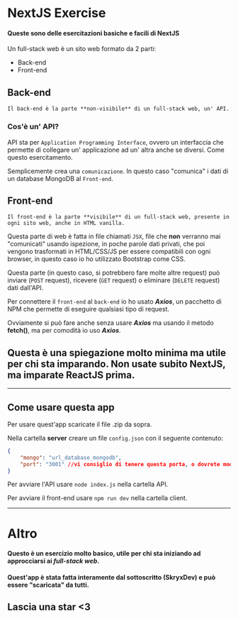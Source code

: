 # NextJS Exercise

#### Queste sono delle esercitazioni basiche e facili di NextJS
Un full-stack web è un sito web formato da 2 parti:

- Back-end
- Front-end

## Back-end
    Il back-end è la parte **non-visibile** di un full-stack web, un' API.
### Cos'è un' API?
API sta per `Application Programming Interface`, ovvero un interfaccia che permette di collegare un' applicazione ad un' altra anche se diversi. Come questo esercitamento.

Semplicemente crea una `comunicazione`. In questo caso "comunica" i dati di un database MongoDB al `Front-end`.

## Front-end
    Il front-end è la parte **visibile** di un full-stack web, presente in ogni sito web, anche in HTML vanilla.

Questa parte di web è fatta in file chiamati `JSX`, file che **non** verranno mai "comunicati" usando ispezione, in poche parole dati privati, che poi vengono trasformati in HTML/CSS/JS per essere compatibili con ogni browser, in questo caso io ho utilizzato Bootstrap come CSS.

Questa parte (in questo caso, si potrebbero fare molte altre request) può inviare (`POST` request), ricevere (`GET` request) o eliminare (`DELETE` request) dati dall'API.

Per connettere il `front-end` al `back-end` io ho usato ***Axios***, un pacchetto di NPM che permette di eseguire qualsiasi tipo di request.

Ovviamente si può fare anche senza usare ***Axios*** ma usando il metodo **fetch()**, ma per comodità io uso ***Axios***.

## Questa è una spiegazione molto minima ma utile per chi sta imparando. Non usate subito NextJS, ma imparate ReactJS prima.
------- 

## Come usare questa app
Per usare quest'app scaricate il file .zip da sopra.

Nella cartella **server** creare un file `config.json` con il seguente contenuto:
```json
{
    "mongo": "url_database_mongodb",
    "port": "3001" //vi consiglio di tenere questa porta, o dovrete modificare il component api
}
```

Per avviare l'API usare 
`node index.js`
nella cartella API.

Per avviare il front-end usare
`npm run dev`
nella cartella client.

------

# Altro

#### Questo è un esercizio molto basico, utile per chi sta iniziando ad approcciarsi ai *full-stack web*.
#### Quest'app è stata fatta interamente dal sottoscritto (SkryxDev) e può essere "scaricata" da tutti.

## Lascia una star <3
